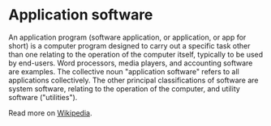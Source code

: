 # Application software

An application program (software application, or application, or app for short) is a computer program designed to carry out a specific task other than one relating to the operation of the computer itself, typically to be used by end-users. Word processors, media players, and accounting software are examples. The collective noun "application software" refers to all applications collectively. The other principal classifications of software are system software, relating to the operation of the computer, and utility software ("utilities").

Read more on [Wikipedia](https://en.wikipedia.org/wiki/Application_software).

